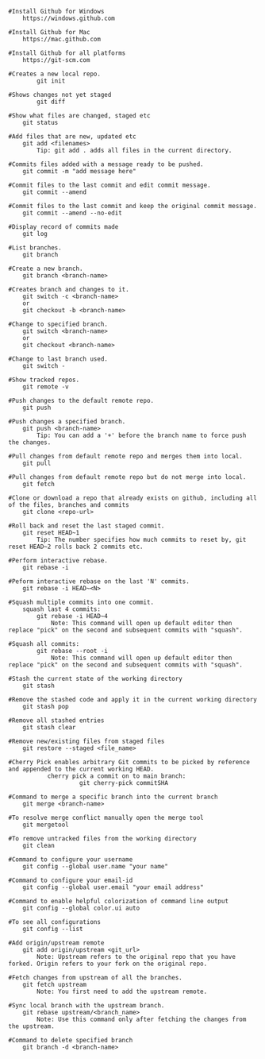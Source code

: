 	#Install Github for Windows
		https://windows.github.com
		
	#Install Github for Mac
		https://mac.github.com
	
	#Install Github for all platforms
		https://git-scm.com
	
	#Creates a new local repo.
	       	git init
	       
	#Shows changes not yet staged 
	       	git diff

	#Show what files are changed, staged etc
		git status

	#Add files that are new, updated etc
		git add <filenames>
			Tip: git add . adds all files in the current directory.

	#Commits files added with a message ready to be pushed.
		git commit -m "add message here"
	
	#Commit files to the last commit and edit commit message.
		git commit --amend
	
	#Commit files to the last commit and keep the original commit message.
		git commit --amend --no-edit

	#Display record of commits made
		git log

	#List branches.
		git branch
		
	#Create a new branch.
		git branch <branch-name>

	#Creates branch and changes to it.
		git switch -c <branch-name>
		or
		git checkout -b <branch-name>

	#Change to specified branch.
		git switch <branch-name>
		or
		git checkout <branch-name>

	#Change to last branch used.
		git switch -

	#Show tracked repos.
		git remote -v	

	#Push changes to the default remote repo.
		git push
	
	#Push changes a specified branch.
		git push <branch-name>
			Tip: You can add a '+' before the branch name to force push the changes.

	#Pull changes from default remote repo and merges them into local.
		git pull

	#Pull changes from default remote repo but do not merge into local.
		git fetch
		
	#Clone or download a repo that already exists on github, including all of the files, branches and commits
		git clone <repo-url>

	#Roll back and reset the last staged commit.
		git reset HEAD~1
			Tip: The number specifies how much commits to reset by, git reset HEAD~2 rolls back 2 commits etc.
	
	#Perform interactive rebase.
		git rebase -i
	
	#Peform interactive rebase on the last 'N' commits.
		git rebase -i HEAD~<N>
    
	#Squash multiple commits into one commit.
		squash last 4 commits:
			git rebase -i HEAD~4
				Note: This command will open up default editor then replace "pick" on the second and subsequent commits with "squash".
        
	#Squash all commits:
			git rebase --root -i
				Note: This command will open up default editor then replace "pick" on the second and subsequent commits with "squash".

	#Stash the current state of the working directory
		git stash

	#Remove the stashed code and apply it in the current working directory
		git stash pop

	#Remove all stashed entries
		git stash clear
  
 	#Remove new/existing files from staged files
		git restore --staged <file_name>
		
	#Cherry Pick enables arbitrary Git commits to be picked by reference and appended to the current working HEAD.  
               cherry pick a commit on to main branch:
                        git cherry-pick commitSHA
  
	#Command to merge a specific branch into the current branch
		git merge <branch-name>

	#To resolve merge conflict manually open the merge tool
		git mergetool

	#To remove untracked files from the working directory
		git clean 

	#Command to configure your username
		git config --global user.name "your name"
		
	#Command to configure your email-id
		git config --global user.email "your email address"

	#Command to enable helpful colorization of command line output
		git config --global color.ui auto

	#To see all configurations
		git config --list
    
	#Add origin/upstream remote
		git add origin/upstream <git_url>
			Note: Upstream refers to the original repo that you have forked. Origin refers to your fork on the original repo.
	
	#Fetch changes from upstream of all the branches.
		git fetch upstream
			Note: You first need to add the upstream remote.
	
	#Sync local branch with the upstream branch.
		git rebase upstream/<branch_name>
			Note: Use this command only after fetching the changes from the upstream.
	
	#Command to delete specified branch
		git branch -d <branch-name>
      
